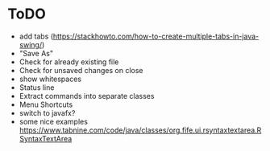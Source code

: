 ToDO
=====

* add tabs (https://stackhowto.com/how-to-create-multiple-tabs-in-java-swing/)
* "Save As"
* Check for already existing file
* Check for unsaved changes on close
* show whitespaces
* Status line
* Extract commands into separate classes
* Menu Shortcuts
* switch to javafx?
* some nice examples https://www.tabnine.com/code/java/classes/org.fife.ui.rsyntaxtextarea.RSyntaxTextArea